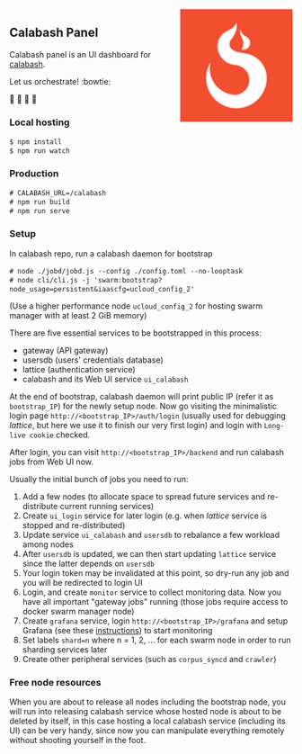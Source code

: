 <img align='right' src='https://github.com/approach0/ui-calabash/raw/master/resource/logo-128.png' width='200"'>

## Calabash Panel
Calabash panel is an UI dashboard for [calabash](https://github.com/approach0/calabash).

Let us orchestrate! :bowtie:

:guitar: :musical_keyboard: :violin: :drum:

### Local hosting
```
$ npm install
$ npm run watch
```

### Production
```
# CALABASH_URL=/calabash
# npm run build
# npm run serve
```

### Setup
In calabash repo, run a calabash daemon for bootstrap
```
# node ./jobd/jobd.js --config ./config.toml --no-looptask
# node cli/cli.js -j 'swarm:bootstrap?node_usage=persistent&iaascfg=ucloud_config_2'
```
(Use a higher performance node `ucloud_config_2` for hosting swarm manager with at least 2 GiB memory)

There are five essential services to be bootstrapped in this process:

* gateway (API gateway)
* usersdb (users' credentials database)
* lattice (authentication service)
* calabash and its Web UI service `ui_calabash`

At the end of bootstrap, calabash daemon will print public IP (refer it as `bootstrap_IP`) for the newly setup node.
Now go visiting the minimalistic login page `http://<bootstrap_IP>/auth/login` (usually used for debugging *lattice*,
but here we use it to finish our very first login) and login with `Long-live cookie` checked.

After login, you can visit `http://<bootstrap_IP>/backend` and run calabash jobs from Web UI now.

Usually the initial bunch of jobs you need to run:

1. Add a few nodes (to allocate space to spread future services and re-distribute current running services)
2. Create `ui_login` service for later login (e.g. when *lattice* service is stopped and re-distributed)
3. Update service `ui_calabash` and `usersdb` to rebalance a few workload among nodes
4. After `usersdb` is updated, we can then start updating `lattice` service since the latter depends on `usersdb`
5. Your login token may be invalidated at this point, so dry-run any job and you will be redirected to login UI
6. Login, and create `monitor` service to collect monitoring data. Now you have all important
   "gateway jobs" running (those jobs require access to docker swarm manager node)
7. Create `grafana` service, login `http://<bootstrap_IP>/grafana` and setup Grafana (see these [instructions](https://github.com/approach0/calabash)) to start monitoring
8. Set labels `shard=n` where n = 1, 2, ... for each swarm node in order to run sharding services later
9. Create other peripheral services (such as `corpus_syncd` and `crawler`)

### Free node resources
When you are about to release all nodes including the bootstrap node, you will run into releasing calabash service whose hosted node is about to be deleted by itself, in this case hosting a local calabash service (including its UI) can be very handy, since now you can manipulate everything remotely without shooting  yourself in the foot.
